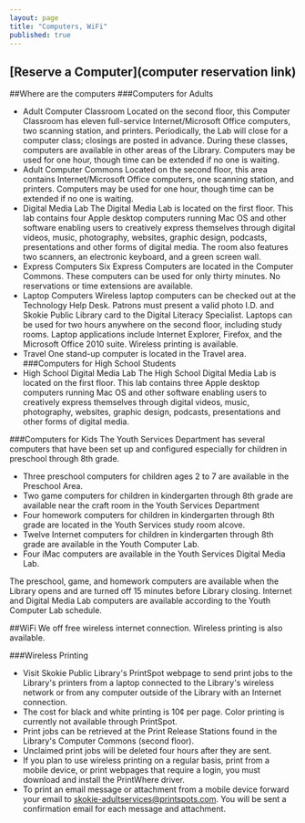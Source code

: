 ```yaml
---
layout: page
title: "Computers, WiFi"
published: true
---
```


## [Reserve a Computer](computer reservation link) 

##Where are the computers
###Computers for Adults
- Adult Computer Classroom 
Located on the second floor, this Computer Classroom has eleven full-service Internet/Microsoft Office computers, two scanning station, and printers. Periodically, the Lab will close for a computer class; closings are posted in advance. During these classes, computers are available in other areas of the Library. Computers may be used for one hour, though time can be extended if no one is waiting.
- Adult Computer Commons 
Located on the second floor, this area contains Internet/Microsoft Office computers, one scanning station, and printers. Computers may be used for one hour, though time can be extended if no one is waiting.
- Digital Media Lab 
The Digital Media Lab is located on the first floor. This lab contains four Apple desktop computers running Mac OS and other software enabling users to creatively express themselves through digital videos, music, photography, websites, graphic design, podcasts, presentations and other forms of digital media. The room also features two scanners, an electronic keyboard, and a green screen wall. 
- Express Computers
Six Express Computers are located in the Computer Commons. These computers can be used for only thirty minutes. No reservations or time extensions are available.
- Laptop Computers
Wireless laptop computers can be checked out at the Technology Help Desk. Patrons must present a valid photo I.D. and Skokie Public Library card to the Digital Literacy Specialist. Laptops can be used for two hours anywhere on the second floor, including study rooms. Laptop applications include Internet Explorer, Firefox, and the Microsoft Office 2010 suite. Wireless printing is available. 
- Travel
One stand-up computer is located in the Travel area. 
###Computers for High School Students
- High School Digital Media Lab
The High School Digital Media Lab is located on the first floor. This lab contains three Apple desktop computers running Mac OS and other software enabling users to creatively express themselves through digital videos, music, photography, websites, graphic design, podcasts, presentations and other forms of digital media.

###Computers for Kids
The Youth Services Department has several computers that have been set up and configured  especially for children in preschool through 8th grade.
- Three preschool computers for children ages 2 to 7 are available in the Preschool Area.
- Two game computers for children in kindergarten through 8th grade are available near the craft room in the Youth Services Department
- Four homework computers for children in kindergarten through 8th grade are located in  the Youth Services study room alcove.
- Twelve Internet computers for children in kindergarten through 8th grade are available in the Youth Computer Lab.
- Four iMac computers are available in the Youth Services Digital Media Lab.

The preschool, game, and homework computers are available when the Library opens and are turned off 15 minutes before Library closing.
Internet and Digital Media Lab computers are available according to the Youth Computer Lab schedule.

##WiFi
We off free wireless internet connection.  Wireless printing is also available.

###Wireless Printing
- Visit Skokie Public Library's PrintSpot webpage to send print jobs to the Library's printers from a laptop connected to the Library's wireless network or from any computer outside of the Library with an Internet connection.
- The cost for black and white printing is 10¢ per page. Color printing is currently not available through PrintSpot.
- Print jobs can be retrieved at the Print Release Stations found in the Library's Computer Commons (second floor).
- Unclaimed print jobs will be deleted four hours after they are sent.
- If you plan to use wireless printing on a regular basis, print from a mobile device, or print webpages that require a login, you must download and install the PrintWhere driver.
- To print an email message or attachment from a mobile device forward your email to [skokie-adultservices@printspots.com](skokie-adultservices@printspots.com). You will be sent a confirmation email for each message and attachment.


